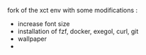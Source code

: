 fork of the xct env with some modifications :
- increase font size
- installation of fzf, docker, exegol, curl, git
- wallpaper
- 
